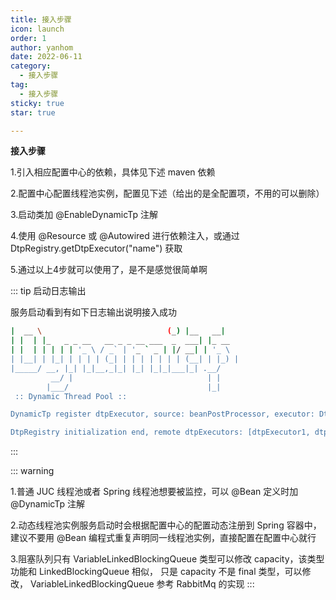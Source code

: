 ```yaml
---
title: 接入步骤
icon: launch
order: 1
author: yanhom
date: 2022-06-11
category:
  - 接入步骤
tag:
  - 接入步骤
sticky: true
star: true

---
```


**接入步骤**

1.引入相应配置中心的依赖，具体见下述 maven 依赖

2.配置中心配置线程池实例，配置见下述（给出的是全配置项，不用的可以删除）

3.启动类加 @EnableDynamicTp 注解

4.使用 @Resource 或 @Autowired 进行依赖注入，或通过 DtpRegistry.getDtpExecutor("name") 获取

5.通过以上4步就可以使用了，是不是感觉很简单啊


::: tip 启动日志输出

服务启动看到有如下日志输出说明接入成功

  ```bash
  |  __ \                            (_) |__   __|
  | |  | |_   _ _ __   __ _ _ __ ___  _  ___| |_ __
  | |  | | | | | '_ \ / _` | '_ ` _ | |/ __| | '_ \
  | |__| | |_| | | | | (_| | | | | | | | (__| | |_) |
  |_____/ __, |_| |_|__,_|_| |_| |_|_|___|_| .__/
           __/ |                              | |
          |___/                               |_|
   :: Dynamic Thread Pool ::

  DynamicTp register dtpExecutor, source: beanPostProcessor, executor: DtpMainPropWrapper(dtpName=dynamic-tp-test-1, corePoolSize=6, maxPoolSize=8, keepAliveTime=50, queueType=VariableLinkedBlockingQueue, queueCapacity=200, rejectType=RejectedCountableCallerRunsPolicy, allowCoreThreadTimeOut=false)

  DtpRegistry initialization end, remote dtpExecutors: [dtpExecutor1, dtpExecutor2], local dtpExecutors: [ioIntensiveExecutor], local commonExecutors: [commonExecutor]
  ```

:::

::: warning

1.普通 JUC 线程池或者 Spring 线程池想要被监控，可以 @Bean 定义时加 @DynamicTp 注解

2.动态线程池实例服务启动时会根据配置中心的配置动态注册到 Spring 容器中，建议不要用 @Bean 编程式重复声明同一线程池实例，直接配置在配置中心就行

3.阻塞队列只有 VariableLinkedBlockingQueue 类型可以修改 capacity，该类型功能和 LinkedBlockingQueue 相似， 只是 capacity 不是
final 类型，可以修改， VariableLinkedBlockingQueue 参考 RabbitMq 的实现
:::

